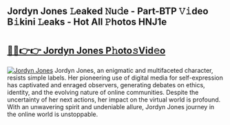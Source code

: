 ## Jordyn Jones 𝙻eaked 𝙽u𝚍e - Part-BTP 𝚅𝚒deo B𝚒kini 𝙻eaks - Hot All 𝙿hotos HNJ1e

# <h2><a href="http://ld2xucr.urlbe.top/?page=Jordyn+Jones">🔗🔗👉👉 Jordyn Jones P𝚑oto𝚜Vid𝚎o</a></h2>

[![Jordyn Jones](https://i.imgur.com/eBuTRDB.gif)](http://ld2xucr.urlbe.top/?page=Jordyn+Jones)
Jordyn Jones, an enigmatic and multifaceted character, resists simple labels. Her pioneering use of digital media for self-expression has captivated and enraged observers, generating debates on ethics, identity, and the evolving nature of online communities. Despite the uncertainty of her next actions, her impact on the virtual world is profound. With an unwavering spirit and undeniable allure, Jordyn Jones journey in the online world is unstoppable.
